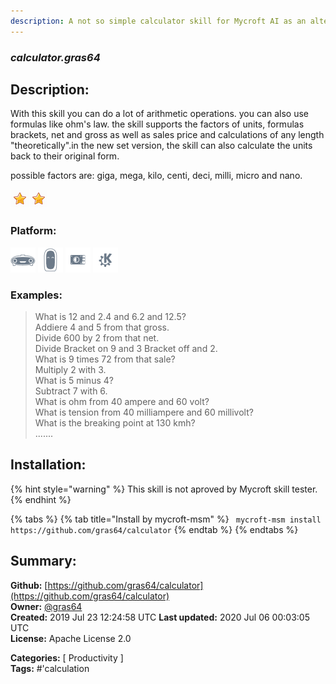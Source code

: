 ```yaml
---
description: A not so simple calculator skill for Mycroft AI as an alternative to wolfram alpha
---
```


### _calculator.gras64_  
## Description:  
With this skill you can do a lot of arithmetic operations. you can also use formulas like ohm's law. the skill supports the factors of units, formulas brackets, net and gross as well as sales price and calculations of any length "theoretically".in the new set version, the skill can also calculate the units back to their original form.

possible factors are: giga, mega, kilo, centi, deci, milli, micro and nano.  
  
![](../.gitbook/assets/star.png)![](../.gitbook/assets/star.png)  
  
### Platform:  
 ![Mark I](../.gitbook/assets/mark-1-icon.png)  ![Mark II](../.gitbook/assets/mark-2-icon.png)  ![Picroft](../.gitbook/assets/picroft-icon.png)  ![plasmoid](../.gitbook/assets/kde.png)   
### Examples:  
> What is 12 and 2.4 and 6.2 and 12.5?  
> Addiere 4 and 5 from that gross.  
> Divide 600 by 2 from that net.  
> Divide Bracket on 9 and 3 Bracket off and 2.  
> What is 9 times 72 from that sale?  
> Multiply 2 with 3.  
> What is 5 minus 4?  
> Subtract 7 with 6.  
> What is ohm from 40 ampere and 60 volt?  
> What is tension from 40 milliampere and 60 millivolt?  
> What is the breaking point at 130 kmh?  
> .......  
  
## Installation:  
{% hint style="warning" %}
This skill is not aproved by Mycroft skill tester.
{% endhint %}
    
{% tabs %}
{% tab title="Install by mycroft-msm" %}
``` mycroft-msm install https://github.com/gras64/calculator```
{% endtab %}
  {% endtabs %}
    
## Summary:  
**Github:** [https://github.com/gras64/calculator](https://github.com/gras64/calculator)  
**Owner:** [@gras64](https://github.com/gras64)  
**Created:** 2019 Jul 23 12:24:58 UTC  **Last updated:** 2020 Jul 06 00:03:05 UTC  
**License:** Apache License 2.0  
  
**Categories:** [ Productivity ]   
**Tags:** \#'calculation   
